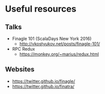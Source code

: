 # Useful resources


## Talks

- Finagle 101 (ScalaDays New York 2016)
  - http://vkostyukov.net/posts/finagle-101/
- RPC Redux
  - https://monkey.org/~marius/redux.html


## Websites

- https://twitter.github.io/finagle/
- https://twitter.github.io/finatra/
